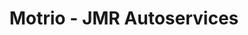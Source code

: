 ---
title: "Motrio - JMR Autoservices"
url: /bonneuil-les-eaux/motrio-jmr-autoservices/
shop: réparation de voitures
---